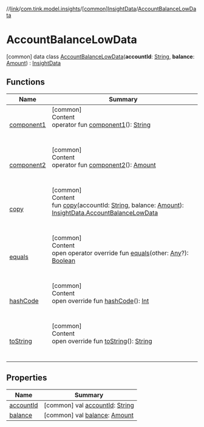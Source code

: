 //[link](../../../index.md)/[com.tink.model.insights](../../index.md)/[[common]InsightData](../index.md)/[AccountBalanceLowData](index.md)



# AccountBalanceLowData  
 [common] data class [AccountBalanceLowData](index.md)(**accountId**: [String](https://kotlinlang.org/api/latest/jvm/stdlib/kotlin/-string/index.html), **balance**: [Amount](../../../com.tink.model.misc/[common]-amount/index.md)) : [InsightData](../index.md)   


## Functions  
  
|  Name|  Summary| 
|---|---|
| <a name="com.tink.model.insights/InsightData.AccountBalanceLowData/component1/#/PointingToDeclaration/"></a>[component1](component1.md)| <a name="com.tink.model.insights/InsightData.AccountBalanceLowData/component1/#/PointingToDeclaration/"></a>[common]  <br>Content  <br>operator fun [component1](component1.md)(): [String](https://kotlinlang.org/api/latest/jvm/stdlib/kotlin/-string/index.html)  <br><br><br>
| <a name="com.tink.model.insights/InsightData.AccountBalanceLowData/component2/#/PointingToDeclaration/"></a>[component2](component2.md)| <a name="com.tink.model.insights/InsightData.AccountBalanceLowData/component2/#/PointingToDeclaration/"></a>[common]  <br>Content  <br>operator fun [component2](component2.md)(): [Amount](../../../com.tink.model.misc/[common]-amount/index.md)  <br><br><br>
| <a name="com.tink.model.insights/InsightData.AccountBalanceLowData/copy/#kotlin.String#com.tink.model.misc.Amount/PointingToDeclaration/"></a>[copy](copy.md)| <a name="com.tink.model.insights/InsightData.AccountBalanceLowData/copy/#kotlin.String#com.tink.model.misc.Amount/PointingToDeclaration/"></a>[common]  <br>Content  <br>fun [copy](copy.md)(accountId: [String](https://kotlinlang.org/api/latest/jvm/stdlib/kotlin/-string/index.html), balance: [Amount](../../../com.tink.model.misc/[common]-amount/index.md)): [InsightData.AccountBalanceLowData](index.md)  <br><br><br>
| <a name="kotlin/Any/equals/#kotlin.Any?/PointingToDeclaration/"></a>[equals](../../../com.tink.service.user/[common]-user-profile-service-impl/index.md#%5Bkotlin%2FAny%2Fequals%2F%23kotlin.Any%3F%2FPointingToDeclaration%2F%5D%2FFunctions%2F1135467963)| <a name="kotlin/Any/equals/#kotlin.Any?/PointingToDeclaration/"></a>[common]  <br>Content  <br>open operator override fun [equals](../../../com.tink.service.user/[common]-user-profile-service-impl/index.md#%5Bkotlin%2FAny%2Fequals%2F%23kotlin.Any%3F%2FPointingToDeclaration%2F%5D%2FFunctions%2F1135467963)(other: [Any](https://kotlinlang.org/api/latest/jvm/stdlib/kotlin/-any/index.html)?): [Boolean](https://kotlinlang.org/api/latest/jvm/stdlib/kotlin/-boolean/index.html)  <br><br><br>
| <a name="kotlin/Any/hashCode/#/PointingToDeclaration/"></a>[hashCode](../../../com.tink.service.user/[common]-user-profile-service-impl/index.md#%5Bkotlin%2FAny%2FhashCode%2F%23%2FPointingToDeclaration%2F%5D%2FFunctions%2F1135467963)| <a name="kotlin/Any/hashCode/#/PointingToDeclaration/"></a>[common]  <br>Content  <br>open override fun [hashCode](../../../com.tink.service.user/[common]-user-profile-service-impl/index.md#%5Bkotlin%2FAny%2FhashCode%2F%23%2FPointingToDeclaration%2F%5D%2FFunctions%2F1135467963)(): [Int](https://kotlinlang.org/api/latest/jvm/stdlib/kotlin/-int/index.html)  <br><br><br>
| <a name="kotlin/Any/toString/#/PointingToDeclaration/"></a>[toString](../../../com.tink.service.user/[common]-user-profile-service-impl/index.md#%5Bkotlin%2FAny%2FtoString%2F%23%2FPointingToDeclaration%2F%5D%2FFunctions%2F1135467963)| <a name="kotlin/Any/toString/#/PointingToDeclaration/"></a>[common]  <br>Content  <br>open override fun [toString](../../../com.tink.service.user/[common]-user-profile-service-impl/index.md#%5Bkotlin%2FAny%2FtoString%2F%23%2FPointingToDeclaration%2F%5D%2FFunctions%2F1135467963)(): [String](https://kotlinlang.org/api/latest/jvm/stdlib/kotlin/-string/index.html)  <br><br><br>


## Properties  
  
|  Name|  Summary| 
|---|---|
| <a name="com.tink.model.insights/InsightData.AccountBalanceLowData/accountId/#/PointingToDeclaration/"></a>[accountId](account-id.md)| <a name="com.tink.model.insights/InsightData.AccountBalanceLowData/accountId/#/PointingToDeclaration/"></a> [common] val [accountId](account-id.md): [String](https://kotlinlang.org/api/latest/jvm/stdlib/kotlin/-string/index.html)   <br>
| <a name="com.tink.model.insights/InsightData.AccountBalanceLowData/balance/#/PointingToDeclaration/"></a>[balance](balance.md)| <a name="com.tink.model.insights/InsightData.AccountBalanceLowData/balance/#/PointingToDeclaration/"></a> [common] val [balance](balance.md): [Amount](../../../com.tink.model.misc/[common]-amount/index.md)   <br>

